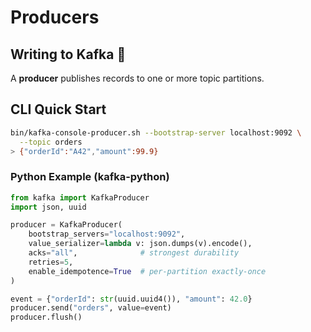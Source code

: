 # Producers

## Writing to Kafka 🚚

A **producer** publishes records to one or more topic partitions.

## CLI Quick Start

```bash
bin/kafka-console-producer.sh --bootstrap-server localhost:9092 \
  --topic orders
> {"orderId":"A42","amount":99.9}
```


### Python Example (kafka-python)
```python
from kafka import KafkaProducer
import json, uuid

producer = KafkaProducer(
    bootstrap_servers="localhost:9092",
    value_serializer=lambda v: json.dumps(v).encode(),
    acks="all",              # strongest durability
    retries=5,
    enable_idempotence=True  # per-partition exactly-once
)

event = {"orderId": str(uuid.uuid4()), "amount": 42.0}
producer.send("orders", value=event)
producer.flush()
```